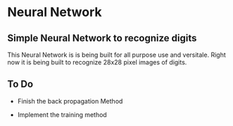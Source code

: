 # Neural Network

## Simple Neural Network to recognize digits

This Neural Network is is being built for all purpose use and versitale. Right now it is being built to recognize 28x28 pixel images of digits.

## To Do

- Finish the back propagation Method

- Implement the training method
